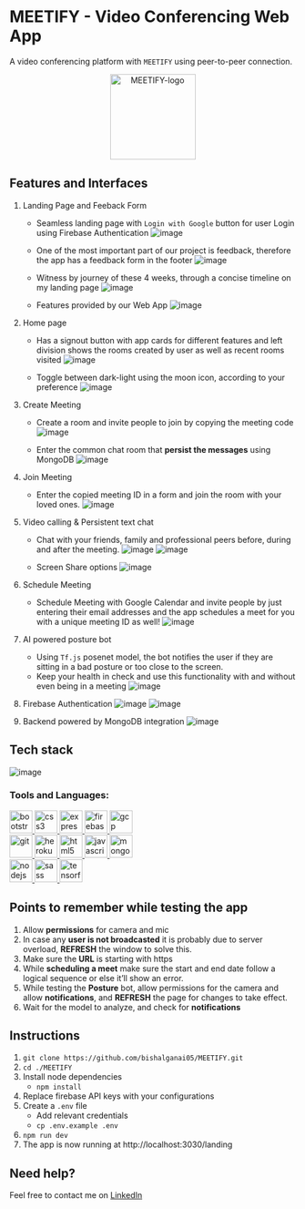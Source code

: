 # MEETIFY - Video Conferencing Web App

A video conferencing platform with `MEETIFY`
using peer-to-peer connection.

<p align="center">
<img src="https://github.com/bishalganai05/MEETIFY/blob/main/images/logo-1.png" height="150px"  alt="MEETIFY-logo"/>
</p>

## Features and Interfaces

1. Landing Page and Feeback Form
   - Seamless landing page with `Login with Google` button for user Login using Firebase Authentication 
     ![image](https://github.com/bishalganai05/MEETIFY/blob/main/images/landing%20page.jpg)
 
   - One of the most important part of our project is feedback, therefore the app has a feedback form in the footer 
     ![image](https://github.com/bishalganai05/MEETIFY/blob/main/images/contact%20us%20page.jpg)
   
   - Witness by journey of these 4 weeks, through a concise timeline on my landing page
     ![image](https://user-images.githubusercontent.com/59837325/125429293-88f38afe-be80-47ff-b662-2169d87bc476.png)
  
   - Features provided by our Web App
     ![image](https://github.com/bishalganai05/MEETIFY/blob/main/images/features%20page.jpg)

2. Home page 
   - Has a signout button with app cards for different features and left division shows the rooms created by user as well as recent rooms visited
     ![image](https://github.com/bishalganai05/MEETIFY/blob/main/Images2/image06.png)
   
   - Toggle between dark-light using the moon icon, according to your preference
     ![image](https://github.com/bishalganai05/MEETIFY/blob/main/Images2/image04.png)
   
3. Create Meeting
   - Create a room and invite people to join by copying the meeting code
     ![image](https://github.com/bishalganai05/MEETIFY/blob/main/Images2/image02.png)

   - Enter the common chat room that **persist the messages** using MongoDB 
     ![image](https://github.com/bishalganai05/MEETIFY/blob/main/Images2/image05.png)

4. Join Meeting
   - Enter the copied meeting ID in a form and join the room with your loved ones. 
     ![image](https://github.com/bishalganai05/MEETIFY/blob/main/Images2/image03.png)
     
5. Video calling & Persistent text chat
   - Chat with your friends, family and professional peers before, during and after the meeting. 
     ![image](https://github.com/bishalganai05/MEETIFY/blob/main/Images2/image05.png)
     ![image](https://github.com/bishalganai05/MEETIFY/blob/main/Images2/image08.png)
   
   - Screen Share options
     ![image](https://github.com/bishalganai05/MEETIFY/blob/main/Images2/image07.png)

6. Schedule Meeting 
   - Schedule Meeting with Google Calendar and invite people by just entering their email addresses and the app schedules a meet for you with a unique meeting ID as well!
     ![image](https://github.com/bishalganai05/MEETIFY/blob/main/images/schedule%20meeting%20page.jpg)

7. AI powered posture bot
   - Using `Tf.js` posenet model, the bot notifies the user if they are sitting in a bad posture or too close to the screen. 
   - Keep your health in check and use this functionality with and without even being in a meeting
     ![image](https://github.com/bishalganai05/MEETIFY/blob/main/Images2/image01.png)

8. Firebase Authentication
      ![image](https://github.com/bishalganai05/MEETIFY/blob/main/images/google%20firebase%20authentication%20page.jpg)
      ![image](https://github.com/bishalganai05/MEETIFY/blob/main/images/google%20sign%20in%20page.jpg)

9. Backend powered by MongoDB integration
      ![image](https://github.com/bishalganai05/MEETIFY/blob/main/images/database%20page.jpg)
  
     
## Tech stack

![image](https://user-images.githubusercontent.com/59837325/125461960-da7d575b-b1e8-43f4-ae22-6f3403df44d1.png)

### Tools and Languages: 
<p align="left"> <a href="https://getbootstrap.com" target="_blank"> <img src="https://raw.githubusercontent.com/devicons/devicon/master/icons/bootstrap/bootstrap-plain-wordmark.svg" alt="bootstrap" width="40" height="40"/> </a> <a href="https://www.w3schools.com/css/" target="_blank"> <img src="https://raw.githubusercontent.com/devicons/devicon/master/icons/css3/css3-original-wordmark.svg" alt="css3" width="40" height="40"/> </a> <a href="https://expressjs.com" target="_blank"> <img src="https://raw.githubusercontent.com/devicons/devicon/master/icons/express/express-original-wordmark.svg" alt="express" width="40" height="40"/> </a> <a href="https://firebase.google.com/" target="_blank"> <img src="https://www.vectorlogo.zone/logos/firebase/firebase-icon.svg" alt="firebase" width="40" height="40"/> </a> <a href="https://cloud.google.com" target="_blank"> <img src="https://www.vectorlogo.zone/logos/google_cloud/google_cloud-icon.svg" alt="gcp" width="40" height="40"/> </a> <br><a href="https://git-scm.com/" target="_blank"> <img src="https://www.vectorlogo.zone/logos/git-scm/git-scm-icon.svg" alt="git" width="40" height="40"/> </a> <a href="https://heroku.com" target="_blank"> <img src="https://www.vectorlogo.zone/logos/heroku/heroku-icon.svg" alt="heroku" width="40" height="40"/> </a> <a href="https://www.w3.org/html/" target="_blank"> <img src="https://raw.githubusercontent.com/devicons/devicon/master/icons/html5/html5-original-wordmark.svg" alt="html5" width="40" height="40"/> </a> <a href="https://developer.mozilla.org/en-US/docs/Web/JavaScript" target="_blank"> <img src="https://raw.githubusercontent.com/devicons/devicon/master/icons/javascript/javascript-original.svg" alt="javascript" width="40" height="40"/> </a><a href="https://www.mongodb.com/" target="_blank"> <img src="https://raw.githubusercontent.com/devicons/devicon/master/icons/mongodb/mongodb-original-wordmark.svg" alt="mongodb" width="40" height="40"/> </a> <br><a href="https://nodejs.org" target="_blank"> <img src="https://raw.githubusercontent.com/devicons/devicon/master/icons/nodejs/nodejs-original-wordmark.svg" alt="nodejs" width="40" height="40"/> </a> <a href="https://sass-lang.com" target="_blank"> <img src="https://raw.githubusercontent.com/devicons/devicon/master/icons/sass/sass-original.svg" alt="sass" width="40" height="40"/> </a> <a href="https://www.tensorflow.org" target="_blank"> <img src="https://www.vectorlogo.zone/logos/tensorflow/tensorflow-icon.svg" alt="tensorflow" width="40" height="40"/> </a> </p>

## Points to remember while testing the app

1. Allow **permissions** for camera and mic
2. In case any **user is not broadcasted** it is probably due to server overload, **REFRESH** the window to solve this. 
3. Make sure the **URL** is starting with https
4. While **scheduling a meet** make sure the start and end date follow a logical sequence or else it’ll show an error. 
5. While testing the **Posture** bot, allow permissions for the camera and allow **notifications**, and **REFRESH** the page for changes to take effect. 
6. Wait for the model to analyze, and check for **notifications** 

## Instructions


1. `git clone https://github.com/bishalganai05/MEETIFY.git` 
2. `cd ./MEETIFY`
3. Install node dependencies 
   - `npm install`
4. Replace firebase API keys with your configurations
5. Create a `.env` file 
   - Add relevant credentials
   - `cp .env.example .env` 
5. `npm run dev`
6. The app is now running at http://localhost:3030/landing 


## Need help?

Feel free to contact me on [LinkedIn](www.linkedin.com/in/bishal-ganai-a67264274/) 





